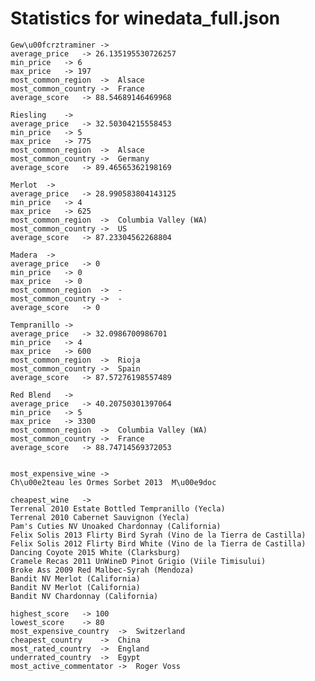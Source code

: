 # Statistics for winedata_full.json

	Gew\u00fcrztraminer	-> 
	average_price	-> 26.135195530726257
 	min_price	-> 6
 	max_price	-> 197
 	most_common_region	-> 	Alsace	
 	most_common_country	-> 	France	
 	average_score	-> 88.54689146469968

 	Riesling	-> 
	average_price	-> 32.50304215558453
 	min_price	-> 5
 	max_price	-> 775
 	most_common_region	-> 	Alsace	
 	most_common_country	-> 	Germany	
 	average_score	-> 89.46565362198169

 	Merlot	-> 
	average_price	-> 28.990583804143125
 	min_price	-> 4
 	max_price	-> 625
 	most_common_region	-> 	Columbia Valley (WA)	
 	most_common_country	-> 	US	
 	average_score	-> 87.23304562268804

 	Madera	-> 
	average_price	-> 0
 	min_price	-> 0
 	max_price	-> 0
 	most_common_region	-> 	-	
 	most_common_country	-> 	-	
 	average_score	-> 0

 	Tempranillo	-> 
	average_price	-> 32.0986700986701
 	min_price	-> 4
 	max_price	-> 600
 	most_common_region	-> 	Rioja	
 	most_common_country	-> 	Spain	
 	average_score	-> 87.57276198557489

 	Red Blend	-> 
	average_price	-> 40.20750301397064
 	min_price	-> 5
 	max_price	-> 3300
 	most_common_region	-> 	Columbia Valley (WA)	
 	most_common_country	-> 	France	
 	average_score	-> 88.74714569372053


 	most_expensive_wine	-> 
	Ch\u00e2teau les Ormes Sorbet 2013  M\u00e9doc	

 	cheapest_wine	-> 
	Terrenal 2010 Estate Bottled Tempranillo (Yecla)	
 	Terrenal 2010 Cabernet Sauvignon (Yecla)	
 	Pam's Cuties NV Unoaked Chardonnay (California)	
 	Felix Solis 2013 Flirty Bird Syrah (Vino de la Tierra de Castilla)	
 	Felix Solis 2012 Flirty Bird White (Vino de la Tierra de Castilla)	
 	Dancing Coyote 2015 White (Clarksburg)	
 	Cramele Recas 2011 UnWineD Pinot Grigio (Viile Timisului)	
 	Broke Ass 2009 Red Malbec-Syrah (Mendoza)	
 	Bandit NV Merlot (California)	
 	Bandit NV Merlot (California)	
 	Bandit NV Chardonnay (California)	

 	highest_score	-> 100
 	lowest_score	-> 80
 	most_expensive_country	-> 	Switzerland	
 	cheapest_country	-> 	China	
 	most_rated_country	-> 	England	
 	underrated_country	-> 	Egypt	
 	most_active_commentator	-> 	Roger Voss	